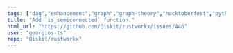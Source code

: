 ```yaml
---
tags: ["dag","enhancement","graph","graph-theory","hacktoberfest","python","rust"]
title: "Add `is_semiconnected` function."
html_url: "https://github.com/Qiskit/rustworkx/issues/446"
user: "georgios-ts"
repo: "Qiskit/rustworkx"
---
```


